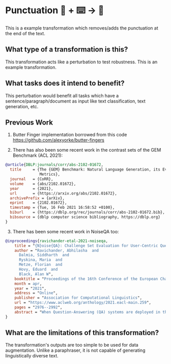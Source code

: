 # Punctuation 🦎  + ⌨️ → 🐍
This is a example transformation which removes/adds the punctuation at the end of the text.

## What type of a transformation is this?
This transformation acts like a perturbation to test robustness. This is an example transformation.

## What tasks does it intend to benefit?
This perturbation would benefit all tasks which have a sentence/paragraph/document as input like text classification, 
text generation, etc. 

## Previous Work
1) Butter Finger implementation borrowed from this code https://github.com/alexyorke/butter-fingers

2) There has also been some recent work in the contrast sets of the GEM Benchmark (ACL 2021):
```bibtex
@article{DBLP:journals/corr/abs-2102-01672,
  title     = {The {GEM} Benchmark: Natural Language Generation, its Evaluation and
               Metrics},
  journal   = {CoRR},
  volume    = {abs/2102.01672},
  year      = {2021},
  url       = {https://arxiv.org/abs/2102.01672},
  archivePrefix = {arXiv},
  eprint    = {2102.01672},
  timestamp = {Tue, 16 Feb 2021 16:58:52 +0100},
  biburl    = {https://dblp.org/rec/journals/corr/abs-2102-01672.bib},
  bibsource = {dblp computer science bibliography, https://dblp.org}
}
```

3) There has been some recent work in NoiseQA too:
```bibtex
@inproceedings{ravichander-etal-2021-noiseqa,
    title = "{N}oise{QA}: Challenge Set Evaluation for User-Centric Question Answering",
    author = "Ravichander, Abhilasha  and
      Dalmia, Siddharth  and
      Ryskina, Maria  and
      Metze, Florian  and
      Hovy, Eduard  and
      Black, Alan W",
    booktitle = "Proceedings of the 16th Conference of the European Chapter of the Association for Computational Linguistics: Main Volume",
    month = apr,
    year = "2021",
    address = "Online",
    publisher = "Association for Computational Linguistics",
    url = "https://www.aclweb.org/anthology/2021.eacl-main.259",
    pages = "2976--2992",
    abstract = "When Question-Answering (QA) systems are deployed in the real world, users query them through a variety of interfaces, such as speaking to voice assistants, typing questions into a search engine, or even translating questions to languages supported by the QA system. While there has been significant community attention devoted to identifying correct answers in passages assuming a perfectly formed question, we show that components in the pipeline that precede an answering engine can introduce varied and considerable sources of error, and performance can degrade substantially based on these upstream noise sources even for powerful pre-trained QA models. We conclude that there is substantial room for progress before QA systems can be effectively deployed, highlight the need for QA evaluation to expand to consider real-world use, and hope that our findings will spur greater community interest in the issues that arise when our systems actually need to be of utility to humans.",
}
```
## What are the limitations of this transformation?
The transformation's outputs are too simple to be used for data augmentation. Unlike a paraphraser, it is not capable of
 generating linguistically diverse text.
